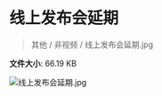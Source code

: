 # 线上发布会延期

> 其他 / 非视频 / 线上发布会延期.jpg

**文件大小**: 66.19 KB

<img src="https://file.hsyhx.top/video/其他/非视频/线上发布会延期.jpg"  alt="线上发布会延期.jpg" />